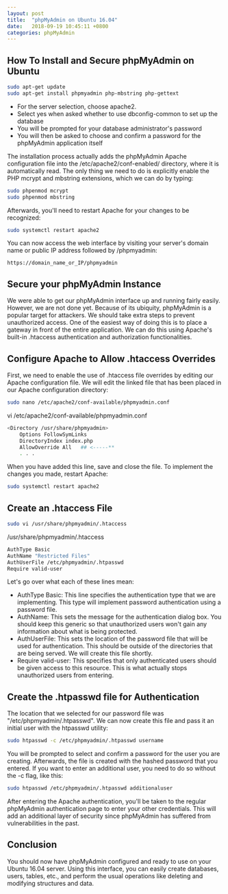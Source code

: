 ```yaml
---
layout: post
title:  "phpMyAdmin on Ubuntu 16.04"
date:   2018-09-19 10:45:11 +0800
categories: phpMyAdmin
---
```


## How To Install and Secure phpMyAdmin on Ubuntu 

```bash
sudo apt-get update
sudo apt-get install phpmyadmin php-mbstring php-gettext

```

- For the server selection, choose apache2.
- Select yes when asked whether to use dbconfig-common to set up the database
- You will be prompted for your database administrator's password
- You will then be asked to choose and confirm a password for the phpMyAdmin application itself

The installation process actually adds the phpMyAdmin Apache configuration file into the /etc/apache2/conf-enabled/ directory, where it is automatically read.
The only thing we need to do is explicitly enable the PHP mcrypt and mbstring extensions, which we can do by typing:

```bash
sudo phpenmod mcrypt
sudo phpenmod mbstring

```
Afterwards, you'll need to restart Apache for your changes to be recognized:
```bash
sudo systemctl restart apache2
```

You can now access the web interface by visiting your server's domain name or public IP address followed by /phpmyadmin:
~~~
https://domain_name_or_IP/phpmyadmin
~~~

## Secure your phpMyAdmin Instance

We were able to get our phpMyAdmin interface up and running fairly easily. However, we are not done yet. Because of its ubiquity, phpMyAdmin is a popular target for attackers. We should take extra steps to prevent unauthorized access.
One of the easiest way of doing this is to place a gateway in front of the entire application. We can do this using Apache's built-in .htaccess authentication and authorization functionalities.

## Configure Apache to Allow .htaccess Overrides

First, we need to enable the use of .htaccess file overrides by editing our Apache configuration file.
We will edit the linked file that has been placed in our Apache configuration directory:
```bash
sudo nano /etc/apache2/conf-available/phpmyadmin.conf
```

vi /etc/apache2/conf-available/phpmyadmin.conf
```bash
<Directory /usr/share/phpmyadmin>
    Options FollowSymLinks
    DirectoryIndex index.php
    AllowOverride All   ## <-----**
    . . .
```

When you have added this line, save and close the file.
To implement the changes you made, restart Apache:

```bash
sudo systemctl restart apache2
```
## Create an .htaccess File
```bash
sudo vi /usr/share/phpmyadmin/.htaccess
```

/usr/share/phpmyadmin/.htaccess
```bash
AuthType Basic
AuthName "Restricted Files"
AuthUserFile /etc/phpmyadmin/.htpasswd
Require valid-user
```

Let's go over what each of these lines mean:
- AuthType Basic: This line specifies the authentication type that we are implementing. This type will implement password authentication using a password file.
- AuthName: This sets the message for the authentication dialog box. You should keep this generic so that unauthorized users won't gain any information about what is being protected.
- AuthUserFile: This sets the location of the password file that will be used for authentication. This should be outside of the directories that are being served. We will create this file shortly.
- Require valid-user: This specifies that only authenticated users should be given access to this resource. This is what actually stops unauthorized users from entering.


## Create the .htpasswd file for Authentication

The location that we selected for our password file was "/etc/phpmyadmin/.htpasswd". We can now create this file and pass it an initial user with the htpasswd utility:

```bash
sudo htpasswd -c /etc/phpmyadmin/.htpasswd username
```

You will be prompted to select and confirm a password for the user you are creating. Afterwards, the file is created with the hashed password that you entered.
If you want to enter an additional user, you need to do so without the -c flag, like this:
```bash
sudo htpasswd /etc/phpmyadmin/.htpasswd additionaluser
```

After entering the Apache authentication, you'll be taken to the regular phpMyAdmin authentication page to enter your other credentials. This will add an additional layer of security since phpMyAdmin has suffered from vulnerabilities in the past.

## Conclusion
You should now have phpMyAdmin configured and ready to use on your Ubuntu 16.04 server. Using this interface, you can easily create databases, users, tables, etc., and perform the usual operations like deleting and modifying structures and data.